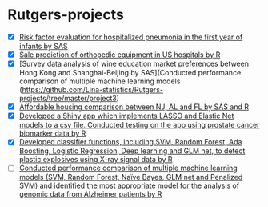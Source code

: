 # Rutgers-projects

* [x] [Risk factor evaluation for hospitalized pneumonia in the first year of infants by SAS](https://github.com/Lina-statistics/Rutgers-projects/tree/master/project1)
* [x] [Sale prediction of orthopedic equipment in US hospitals by R](https://github.com/Lina-statistics/Rutgers-projects/tree/master/project2)
* [x] [Survey data analysis of wine education market preferences between Hong Kong and Shanghai-Beijing by SAS](Conducted performance comparison of multiple machine learning models (https://github.com/Lina-statistics/Rutgers-projects/tree/master/project3)
* [x] [Affordable housing comparison between NJ, AL and FL by SAS and R](https://github.com/Lina-statistics/Rutgers-projects/tree/master/project4)
* [x] [Developed a Shiny app which implements LASSO and Elastic Net models to a csv file. Conducted testing on the app using prostate cancer biomarker data by R](https://github.com/Lina-statistics/Rutgers-projects/tree/master/project5)
* [x] [Developed classifier functions, including SVM, Random Forest, Ada Boosting, Logistic Regression, Deep learning and GLM net, to detect plastic explosives using X-ray signal data by R](https://github.com/Lina-statistics/Rutgers-projects/tree/master/project6)
* [ ] [Conducted performance comparison of multiple machine learning models (SVM, Random Forest, Naïve Bayes, GLM net and Penalized SVM) and identified the most appropriate model for the analysis of genomic data from Alzheimer patients by R](https://github.com/Lina-statistics/Rutgers-projects/tree/master/project7)
